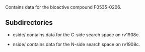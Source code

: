 Contains data for the bioactive compound F0535-0206.

## Subdirectories

- cside/ contains data for the C-side search space on rv1908c.

- nside/ contains data for the N-side search space on rv1908c.


